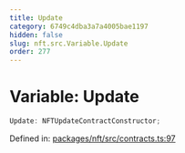 ```yaml
---
title: Update
category: 6749c4dba3a7a4005bae1197
hidden: false
slug: nft.src.Variable.Update
order: 277
---
```


# Variable: Update

```ts
Update: NFTUpdateContractConstructor;
```

Defined in: [packages/nft/src/contracts.ts:97](https://github.com/zkcloudworker/minatokens-lib/blob/main/packages/nft/src/contracts.ts#L97)

